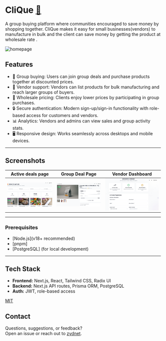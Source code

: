 # CliQue [🔗](https://cli-que.vercel.app/)
A group buying platform where communities encouraged to save money by shopping together.  CliQue makes it easy for small businesses(vendors) to manufacture in bulk and  the client can save money by getting the product at wholesale rate . 

![homepage](https://github.com/user-attachments/assets/187afa02-c3c3-45eb-80af-9f23aadd3e04)

## Features

- 🛒 Group buying: Users can join group deals and purchase products together at discounted prices.
- 🏢 Vendor support: Vendors can list products for bulk manufacturing and reach larger groups of buyers.
- 💸 Wholesale pricing: Clients enjoy lower prices by participating in group purchases.
- 🔒 Secure authentication: Modern sign-up/sign-in functionality with role-based access for customers and vendors.
- 📊 Analytics: Vendors and admins can view sales and group activity stats.
- 🖥️ Responsive design: Works seamlessly across desktops and mobile devices.

---

## Screenshots


| Active deals page  | Group Deal Page    | Vendor Dashboard   |
|--------------------|-------------------|--------------------|
| ![deal](images/activedeals.png) | ![deal](images/deal.png) | ![dashboard](images/dashboard.png) |

---


### Prerequisites

- [Node.js](v18+ recommended)
- [pnpm]
- [PostgreSQL] (for local development)
  
 --- 
 
## Tech Stack

- **Frontend:** Next.js, React, Tailwind CSS, Radix UI
- **Backend:** Next.js API routes, Prisma ORM, PostgreSQL
- **Auth:** JWT, role-based access



[MIT](LICENSE)



## Contact

Questions, suggestions, or feedback?  
Open an issue or reach out to [zydnet](https://github.com/zydnet).



